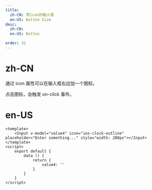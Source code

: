 ```yaml
---
title:
  zh-CN: 带Icon的输入框
  en-US: Button Size
desc:
  zh-CN:
  en-US: Button

order: 31
---
```


# zh-CN
通过 icon 属性可以在输入框右边加一个图标。

点击图标，会触发 on-click 事件。

# en-US



```vue
<template>
    <Input v-model="value4" icon="ios-clock-outline" placeholder="Enter something..." style="width: 200px"></Input>
</template>
<script>
    export default {
        data () {
            return {
                value4: ''
            }
        }
    }
</script>

```
